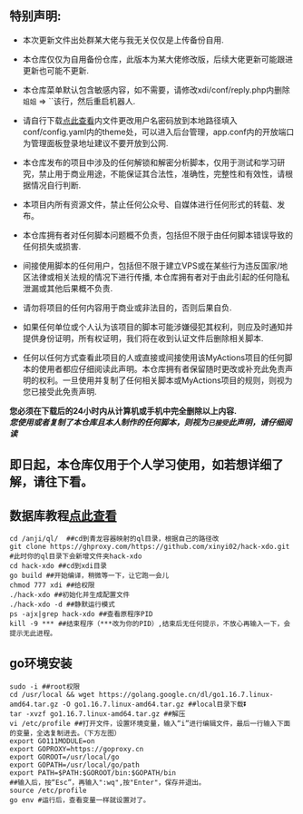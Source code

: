 ## 特别声明: 

* 本次更新文件出处群某大佬与我无关仅仅是上传备份自用.

* 本仓库仅仅为自用备份仓库，此版本为某大佬修改版，后续大佬更新可能跟进更新也可能不更新.

* 本仓库菜单默认包含敏感内容，如不需要，请修改xdi/conf/reply.php内删除 `姐姐` => ``该行，然后重启机器人.

* 请自行下载[点此查看](https://github.com/xinyi02/hack-xdo/tree/main/theme)内文件更改用户名密码放到本地路径填入conf/config.yaml内的theme处，可以进入后台管理，app.conf内的开放端口为管理面板登录地址建议不要开放到公网.

* 本仓库发布的项目中涉及的任何解锁和解密分析脚本，仅用于测试和学习研究，禁止用于商业用途，不能保证其合法性，准确性，完整性和有效性，请根据情况自行判断.

* 本项目内所有资源文件，禁止任何公众号、自媒体进行任何形式的转载、发布。

* 本仓库拥有者对任何脚本问题概不负责，包括但不限于由任何脚本错误导致的任何损失或损害.

* 间接使用脚本的任何用户，包括但不限于建立VPS或在某些行为违反国家/地区法律或相关法规的情况下进行传播, 本仓库拥有者对于由此引起的任何隐私泄漏或其他后果概不负责.

* 请勿将项目的任何内容用于商业或非法目的，否则后果自负.

* 如果任何单位或个人认为该项目的脚本可能涉嫌侵犯其权利，则应及时通知并提供身份证明，所有权证明，我们将在收到认证文件后删除相关脚本.

* 任何以任何方式查看此项目的人或直接或间接使用该MyActions项目的任何脚本的使用者都应仔细阅读此声明。本仓库拥有者保留随时更改或补充此免责声明的权利。一旦使用并复制了任何相关脚本或MyActions项目的规则，则视为您已接受此免责声明.

 **您必须在下载后的24小时内从计算机或手机中完全删除以上内容.**  </br>
 ***您使用或者复制了本仓库且本人制作的任何脚本，则视为`已接受`此声明，请仔细阅读*** 


## 即日起，本仓库仅用于个人学习使用，如若想详细了解，请往下看。

## 数据库教程[点此查看](https://docs.qq.com/doc/DREdJWHRtQUpoUlNO)
```
cd /anji/ql/  ##cd到青龙容器映射的ql目录，根据自己的路径改
git clone https://ghproxy.com/https://github.com/xinyi02/hack-xdo.git  #此时你的ql目录下会新增文件夹hack-xdo
cd hack-xdo ##cd到xdi目录
go build ##开始编译，稍微等一下，让它跑一会儿
chmod 777 xdi ##给权限
./hack-xdo ##初始化并生成配置文件
./hack-xdo -d ##静默运行模式
ps -ajx|grep hack-xdo ##查看原程序PID
kill -9 *** ##结束程序（***改为你的PID）,结束后无任何提示，不放心再输入一下，会提示无此进程。
 ```
## go环境安装
 ```
sudo -i ##root权限
cd /usr/local && wget https://golang.google.cn/dl/go1.16.7.linux-amd64.tar.gz -O go1.16.7.linux-amd64.tar.gz ##local目录下载⏬
tar -xvzf go1.16.7.linux-amd64.tar.gz ##解压
vi /etc/profile ##打开文件，设置环境变量，输入“i”进行编辑文件，最后一行输入下面的变量，全选复制进去。（下方左图）
export GO111MODULE=on
export GOPROXY=https://goproxy.cn
export GOROOT=/usr/local/go
export GOPATH=/usr/local/go/path
export PATH=$PATH:$GOROOT/bin:$GOPATH/bin
##输入后，按“Esc”，再输入":wq",按"Enter"，保存并退出。
source /etc/profile
go env #运行后，查看变量一样就设置对了。
 ```
